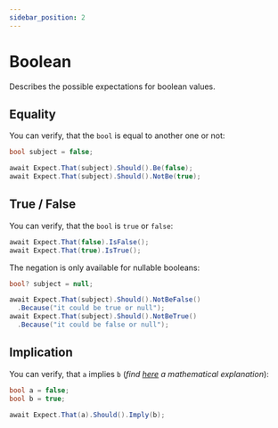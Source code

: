 ```yaml
---
sidebar_position: 2
---
```


# Boolean

Describes the possible expectations for boolean values.

## Equality

You can verify, that the `bool` is equal to another one or not:
```csharp
bool subject = false;

await Expect.That(subject).Should().Be(false);
await Expect.That(subject).Should().NotBe(true);
```

## True / False

You can verify, that the `bool` is `true` or `false`:
```csharp
await Expect.That(false).IsFalse();
await Expect.That(true).IsTrue();
```

The negation is only available for nullable booleans:
```csharp
bool? subject = null;

await Expect.That(subject).Should().NotBeFalse()
  .Because("it could be true or null");
await Expect.That(subject).Should().NotBeTrue()
  .Because("it could be false or null");
```

## Implication

You can verify, that `a` implies `b` (*find [here](https://mathworld.wolfram.com/Implies.html) a mathematical explanation*):
```csharp
bool a = false;
bool b = true;

await Expect.That(a).Should().Imply(b);
```
